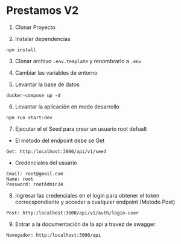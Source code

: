 
# Prestamos V2

1. Clonar Proyecto

2. Instalar dependencias

```
npm install
```

3. Clonar archivo `.env.template` y renombrarlo a `.env`

4. Cambiar las variables de entorno

5. Levantar la base de datos

```
docker-compose up -d
```

6. Levantar la aplicación en modo desarrollo

```
npm run start:dev
```

7. Ejecutar el el Seed para crear un usuario root defualt
* El metodo del endpoint debe se Get
```
Get: http:/localhost:3000/api/v1/seed
```

* Credenciales del usuario
```
Email: root@gmail.com
Name: root
Password: rootAdmin34
```

8. Ingresar las credenciales en el login para obtener el token correcspondiente y acceder a cualquier endpoint (Metodo Post)
```
Post: http:/localhost:3000/api/v1/auth/login-user
```
9. Entrar a la documentación de la api a travez de swagger
```
Navegador: http:/localhost:3000/api
```